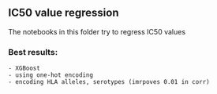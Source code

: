 ## IC50 value regression

The notebooks in this folder try to regress IC50 values

### Best results:
	- XGBoost
	- using one-hot encoding
	- encoding HLA alleles, serotypes (imrpoves 0.01 in corr)
